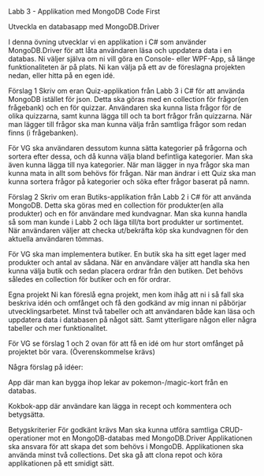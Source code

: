 Labb 3 - Applikation med MongoDB Code First

Utveckla en databasapp med MongoDB.Driver

I denna övning utvecklar vi en applikation i C# som använder MongoDB.Driver för att låta användaren läsa och uppdatera data i en databas. Ni väljer själva om ni vill göra en Console- eller WPF-App, så länge funktionaliteten är på plats. Ni kan välja på ett av de föreslagna projekten nedan, eller hitta på en egen idé.

Förslag 1
Skriv om eran Quiz-applikation från Labb 3 i C# för att använda MongoDB istället för json. Detta ska göras med en collection för frågor(en frågebank) och en för quizzar. Användaren ska kunna lista frågor för de olika quizzarna, samt kunna lägga till och ta bort frågor från quizzarna. När man lägger till frågor ska man kunna välja från samtliga frågor som redan finns (i frågebanken).

För VG ska användaren dessutom kunna sätta kategorier på frågorna och sortera efter dessa, och då kunna välja bland befintliga kategorier. Man ska även kunna lägga till nya kategorier. När man lägger in nya frågor ska man kunna mata in allt som behövs för frågan. När man ändrar i ett Quiz ska man kunna sortera frågor på kategorier och söka efter frågor baserat på namn.

Förslag 2
Skriv om eran Butiks-applikation från Labb 2 i C# för att använda MongoDB. Detta ska göras med en collection för produkter(en alla produkter) och en för användare med kundvagnar. Man ska kunna handla så som man kunde i Labb 2 och läga till/ta bort produkter ur sortimentet. När användaren väljer att checka ut/bekräfta köp ska kundvagnen för den aktuella användaren tömmas.

För VG ska man implementera butiker. En butik ska ha sitt eget lager med produkter och antal av sådana. När en användare väljer att handla ska hen kunna välja butik och sedan placera ordrar från den butiken. Det behövs således en collection för butiker och en för ordrar.

Egna projekt
Ni kan föreslå egna projekt, men kom ihåg att ni i så fall ska beskriva idén och omfånget och få den godkänd av mig innan ni påbörjar utvecklingsarbetet. Minst två tabeller och att användaren både kan läsa och uppdatera data i databasen på något sätt. Samt ytterligare någon eller några tabeller och mer funktionalitet.

För VG se förslag 1 och 2 ovan för att få en idé om hur stort omfånget på projektet bör vara. (Överenskommelse krävs)

Några förslag på idéer:

App där man kan bygga ihop lekar av pokemon-/magic-kort från en databas.

Kokbok-app där användare kan lägga in recept och kommentera och betygsätta.

Betygskriterier
För godkänt krävs
Man ska kunna utföra samtliga CRUD-operationer mot en MongoDB-databas med MongoDB.Driver
Applikationen ska ansvara för att skapa det som behövs i MongoDB.
Applikationen ska använda minst två collections.
Det ska gå att clona repot och köra applikationen på ett smidigt sätt.
